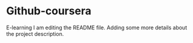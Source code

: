 # Github-coursera
E-learning
I am editing the README file. Adding some more details about the project description.
